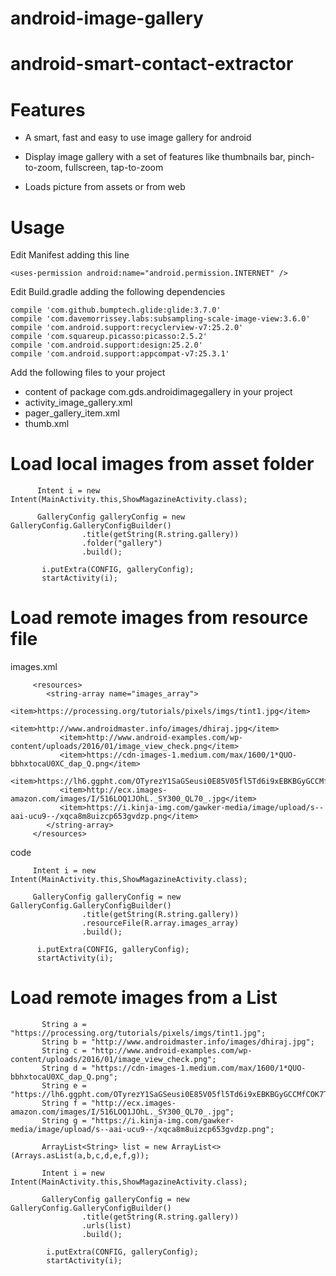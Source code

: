 # android-image-gallery


# android-smart-contact-extractor

# Features

- A smart, fast and easy to use image gallery for android 

- Display image gallery with a set of features like thumbnails bar, pinch-to-zoom, fullscreen, tap-to-zoom

- Loads picture from assets or from web

# Usage

Edit Manifest adding this line

    <uses-permission android:name="android.permission.INTERNET" />
  
Edit Build.gradle adding the following dependencies

    compile 'com.github.bumptech.glide:glide:3.7.0'
    compile 'com.davemorrissey.labs:subsampling-scale-image-view:3.6.0'
    compile 'com.android.support:recyclerview-v7:25.2.0'
    compile 'com.squareup.picasso:picasso:2.5.2'
    compile 'com.android.support:design:25.2.0'
    compile 'com.android.support:appcompat-v7:25.3.1'
    
Add the following files to your project

- content of package com.gds.androidimagegallery in your project
- activity_image_gallery.xml
- pager_gallery_item.xml
- thumb.xml

# Load local images from asset folder

          Intent i = new Intent(MainActivity.this,ShowMagazineActivity.class);

          GalleryConfig galleryConfig = new GalleryConfig.GalleryConfigBuilder()
                    .title(getString(R.string.gallery))
                    .folder("gallery")
                    .build();

           i.putExtra(CONFIG, galleryConfig);
           startActivity(i);
                
                
                
  # Load remote images from resource file
  
  images.xml
 
         <resources>
            <string-array name="images_array">
               <item>https://processing.org/tutorials/pixels/imgs/tint1.jpg</item>
               <item>http://www.androidmaster.info/images/dhiraj.jpg</item>
               <item>http://www.android-examples.com/wp-content/uploads/2016/01/image_view_check.png</item>
               <item>https://cdn-images-1.medium.com/max/1600/1*QUO-bbhxtocaU0XC_dap_Q.png</item>
               <item>https://lh6.ggpht.com/OTyrezY1SaGSeusi0E85V05fl5Td6i9xEBKBGyGCCMfCOK7T6CUveuIvxcJykf8H4zA=w300</item>
               <item>http://ecx.images-amazon.com/images/I/516LOQ1JOhL._SY300_QL70_.jpg</item>
               <item>https://i.kinja-img.com/gawker-media/image/upload/s--aai-ucu9--/xqca8m8uizcp653gvdzp.png</item>
            </string-array>
         </resources>
  
  code
         
         Intent i = new Intent(MainActivity.this,ShowMagazineActivity.class);

         GalleryConfig galleryConfig = new GalleryConfig.GalleryConfigBuilder()
                    .title(getString(R.string.gallery))
                    .resourceFile(R.array.images_array)
                    .build();

          i.putExtra(CONFIG, galleryConfig);
          startActivity(i);
                
                
   
  
  # Load remote images from a List
  
           String a = "https://processing.org/tutorials/pixels/imgs/tint1.jpg";
           String b = "http://www.androidmaster.info/images/dhiraj.jpg";
           String c = "http://www.android-examples.com/wp-content/uploads/2016/01/image_view_check.png";
           String d = "https://cdn-images-1.medium.com/max/1600/1*QUO-bbhxtocaU0XC_dap_Q.png";
           String e = "https://lh6.ggpht.com/OTyrezY1SaGSeusi0E85V05fl5Td6i9xEBKBGyGCCMfCOK7T6CUveuIvxcJykf8H4zA=w300";
           String f = "http://ecx.images-amazon.com/images/I/516LOQ1JOhL._SY300_QL70_.jpg";
           String g = "https://i.kinja-img.com/gawker-media/image/upload/s--aai-ucu9--/xqca8m8uizcp653gvdzp.png";

           ArrayList<String> list = new ArrayList<>(Arrays.asList(a,b,c,d,e,f,g));

           Intent i = new Intent(MainActivity.this,ShowMagazineActivity.class);

           GalleryConfig galleryConfig = new GalleryConfig.GalleryConfigBuilder()
                    .title(getString(R.string.gallery))
                    .urls(list)
                    .build();

            i.putExtra(CONFIG, galleryConfig);
            startActivity(i);
  
